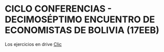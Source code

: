 # CICLO CONFERENCIAS - DECIMOSÉPTIMO ENCUENTRO DE ECONOMISTAS DE BOLIVIA (17EEB)

Los ejercicios en drive [Clic](https://drive.google.com/drive/folders/1SQl9WEhzOuCA6o9ToSQ343z2C-tf4thY?usp=drive_link)
